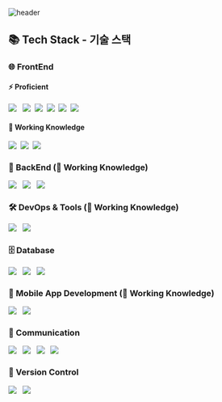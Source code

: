 ![header](https://capsule-render.vercel.app/api?type=waving&color=gradient&height=250&section=header&text=Welcome!&fontSize=90)

## 📚 Tech Stack - 기술 스택

### 🌐 FrontEnd
#### ⚡ Proficient
<div>
  <img src="https://img.shields.io/badge/vue.js-4FC08D?style=for-the-badge&logo=vue.js&logoColor=white"> &nbsp
  <img src="https://img.shields.io/badge/jquery-0769AD?style=for-the-badge&logo=jquery&logoColor=white">&nbsp
  <img src="https://img.shields.io/badge/javascript-F7DF1E.svg?style=for-the-badge&logo=javascript&logoColor=20232a" />&nbsp
  <img src="https://img.shields.io/badge/html-E34F26.svg?style=for-the-badge&logo=html5&logoColor=white" />&nbsp
  <img src="https://img.shields.io/badge/css-1572B6?style=for-the-badge&logo=css3&logoColor=white">&nbsp
  <img src="https://img.shields.io/badge/bootstrap-7952B3?style=for-the-badge&logo=bootstrap&logoColor=white">&nbsp
</div>

#### 🌱 Working Knowledge
<div>
  <img src="https://img.shields.io/badge/react-20232a.svg?style=for-the-badge&logo=react&logoColor=61DAFB" />&nbsp
  <img src="https://img.shields.io/badge/typescript-007ACC.svg?style=for-the-badge&logo=typescript&logoColor=white" />&nbsp
  <img src="https://img.shields.io/badge/styled--components-DB7093?style=for-the-badge&logo=styled-components&logoColor=ffd35b" />&nbsp
</div>

### 🔧 BackEnd (🌱 Working Knowledge)
<div>
  <img src="https://img.shields.io/badge/java-007396?style=for-the-badge&logo=java&logoColor=white"> &nbsp
  <img src="https://img.shields.io/badge/node.js-339933?style=for-the-badge&logo=Node.js&logoColor=white"> &nbsp
  <img src="https://img.shields.io/badge/net-512BD4?style=for-the-badge&logo=dotnet&logoColor=white"> &nbsp
</div>

### 🛠️ DevOps & Tools (🌱 Working Knowledge)
<div>
  <img src="https://img.shields.io/badge/docker-2496ED?style=for-the-badge&logo=docker&logoColor=white"> &nbsp
  <img src="https://img.shields.io/badge/amazonaws-232F3E?style=for-the-badge&logo=amazonaws&logoColor=white"> &nbsp
</div>

### 🗄️ Database
<div>
  <img src="https://img.shields.io/badge/oracle-F80000?style=for-the-badge&logo=oracle&logoColor=white"> &nbsp
  <img src="https://img.shields.io/badge/mysql-4479A1?style=for-the-badge&logo=mysql&logoColor=white"> &nbsp
  <img src="https://img.shields.io/badge/postgresql-4169E1?style=for-the-badge&logo=postgresql&logoColor=white"> &nbsp
</div>

### 📱 Mobile App Development (🌱 Working Knowledge)
<div>
  <img src="https://img.shields.io/badge/flutter-02569B?style=for-the-badge&logo=flutter&logoColor=white"> &nbsp
  <img src="https://img.shields.io/badge/androidstudio-3DDC84?style=for-the-badge&logo=androidstudio&logoColor=white"> &nbsp
</div>

### 💬 Communication
<div>
  <img src="https://img.shields.io/badge/jira-0052CC?style=for-the-badge&logo=jira&logoColor=white"> &nbsp
  <img src="https://img.shields.io/badge/confluence-172B4D?style=for-the-badge&logo=confluence&logoColor=white"> &nbsp
  <img src="https://img.shields.io/badge/slack-4A154B?style=for-the-badge&logo=slack&logoColor=white"> &nbsp
  <img src="https://img.shields.io/badge/figma-F24E1E?style=for-the-badge&logo=figma&logoColor=white"> &nbsp
</div>

### 🔀 Version Control
<div>
  <img src="https://img.shields.io/badge/github-181717?style=for-the-badge&logo=github&logoColor=white"> &nbsp
  <img src="https://img.shields.io/badge/bitbucket-0052CC?style=for-the-badge&logo=bitbucket&logoColor=white"> &nbsp
</div>

